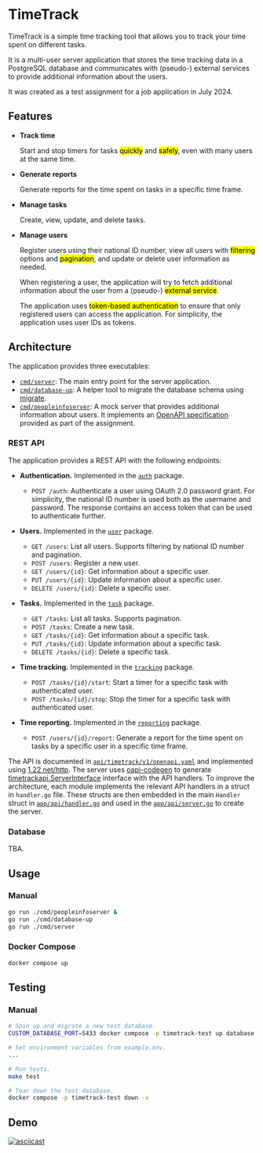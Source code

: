 # TimeTrack

TimeTrack is a simple time tracking tool that allows you to track your time spent on different tasks.

It is a multi-user server application that stores the time tracking data in a PostgreSQL database and communicates with
(pseudo-) external services to provide additional information about the users.

It was created as a test assignment for a job application in July 2024.

## Features

- **Track time**

  Start and stop timers for tasks <mark>quickly</mark> and <mark>safely</mark>, even with many users at the same time.

- **Generate reports**

  Generate reports for the time spent on tasks in a specific time frame.

- **Manage tasks**

  Create, view, update, and delete tasks.

- **Manage users**

  Register users using their national ID number, view all users with <mark>filtering</mark> options and
  <mark>pagination</mark>, and update or delete user information as needed.

  When registering a user, the application will try to fetch additional information about the user from a (pseudo-)
  <mark>external service</mark>.

  The application uses <mark>token-based authentication</mark> to ensure that only registered users can access the
  application. For simplicity, the application uses user IDs as tokens.

## Architecture

The application provides three executables:

- [`cmd/server`](cmd/server): The main entry point for the server application.
- [`cmd/database-up`](cmd/database-up): A helper tool to migrate the database schema using
  [migrate](https://github.com/golang-migrate/migrate).
- [`cmd/peopleinfoserver`](cmd/peopleinfoserver): A mock server that provides additional information about users. It
  implements an [OpenAPI specification](api/peopleinfo/v1/openapi.yaml) provided as part of the assignment.

### REST API

The application provides a REST API with the following endpoints:

- **Authentication.** Implemented in the [`auth`](internal/auth) package.

  - `POST /auth`: Authenticate a user using OAuth 2.0 password grant. For simplicity, the national ID number is used
    both as the username and password. The response contains an access token that can be used to authenticate further.

- **Users.** Implemented in the [`user`](internal/user) package.

  - `GET /users`: List all users. Supports filtering by national ID number and pagination.
  - `POST /users`: Register a new user.
  - `GET /users/{id}`: Get information about a specific user.
  - `PUT /users/{id}`: Update information about a specific user.
  - `DELETE /users/{id}`: Delete a specific user.

- **Tasks.** Implemented in the [`task`](internal/task) package.

  - `GET /tasks`: List all tasks. Supports pagination.
  - `POST /tasks`: Create a new task.
  - `GET /tasks/{id}`: Get information about a specific task.
  - `PUT /tasks/{id}`: Update information about a specific task.
  - `DELETE /tasks/{id}`: Delete a specific task.

- **Time tracking.** Implemented in the [`tracking`](internal/tracking) package.

  - `POST /tasks/{id}/start`: Start a timer for a specific task with authenticated user.
  - `POST /tasks/{id}/stop`: Stop the timer for a specific task with authenticated user.

- **Time reporting.** Implemented in the [`reporting`](internal/reporting) package.

  - `POST /users/{id}/report`: Generate a report for the time spent on tasks by a specific user in a specific time frame.

The API is documented in [`api/timetrack/v1/openapi.yaml`](api/timetrack/v1/openapi.yaml) and implemented using
[1.22 net/http](https://pkg.go.dev/net/http). The server uses
[oapi-codegen](https://github.com/oapi-codegen/oapi-codegen) to generate
[timetrackapi.ServerInterface](api/timetrackapi/v1/timetrackapi.go) interface with the API handlers. To improve the
architecture, each module implements the relevant API handlers in a struct in `handler.go` file. These structs are then
embedded in the main `Handler` struct in [`app/api/handler.go`](internal/app/api/handler.go) and used in the
[`app/api/server.go`](internal/app/api/server.go) to create the server.

### Database

TBA.

## Usage

### Manual

```sh
go run ./cmd/peopleinfoserver &
go run ./cmd/database-up
go run ./cmd/server
```

### Docker Compose

```sh
docker compose up
```

## Testing

### Manual

```sh
# Spin up and migrate a new test database.
CUSTOM_DATABASE_PORT=5433 docker compose -p timetrack-test up database database-up -d

# Set environment variables from example.env.
...

# Run tests.
make test

# Tear down the test database.
docker compose -p timetrack-test down -v
```

## Demo

[![asciicast](https://asciinema.org/a/SfrDUwZ6N3gH2PTt7QdDxvykp.svg)](https://asciinema.org/a/SfrDUwZ6N3gH2PTt7QdDxvykp)
